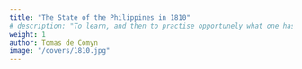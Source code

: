 ```yaml
---
title: "The State of the Philippines in 1810"
# description: "To learn, and then to practise opportunely what one has learned, brings satisfaction"
weight: 1
author: Tomas de Comyn
image: "/covers/1810.jpg"
---
```




